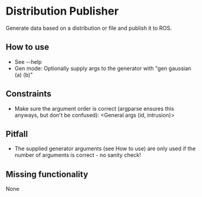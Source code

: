 # Distribution Publisher
Generate data based on a distribution or file and publish it to ROS.

## How to use
- See --help
- Gen mode: Optionally supply args to the generator with "gen gaussian (a) (b)"

## Constraints
- Make sure the argument order is correct (argparse ensures this anyways, but don't be confused): <General args (id, intrusion)> <Mode> <Mode args>

## Pitfall
- The supplied generator arguments (see How to use) are only used if the number of arguments is correct - no sanity check!

## Missing functionality
None